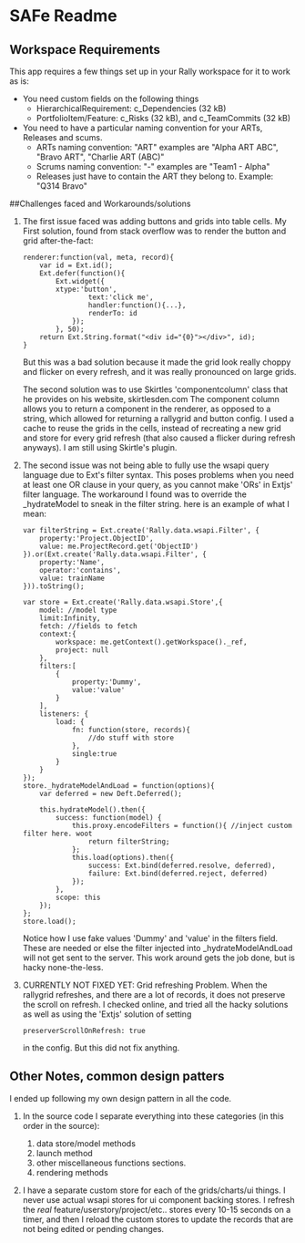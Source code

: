 SAFe Readme
===========

## Workspace Requirements

This app requires a few things set up in your Rally workspace for it to work as is:
- You need custom fields on the following things
    - HierarchicalRequirement: c_Dependencies (32 kB)
    - PortfolioItem/Feature: c_Risks (32 kB), and c_TeamCommits (32 kB)
- You need to have a particular naming convention for your ARTs, Releases and scums. 
    - ARTs naming convention: <ART Name> "ART" <optional other text>
        examples are "Alpha ART ABC", "Bravo ART", "Charlie ART (ABC)"
    - Scrums naming convention: <scrum name> "-" <ART name> 
        examples are "Team1 - Alpha"
    - Releases just have to contain the ART they belong to. Example: "Q314 Bravo"
  
##Challenges faced and Workarounds/solutions

1.  The first issue faced was adding buttons and grids into table cells. My First solution, found from stack overflow 
    was to render the button and grid after-the-fact:
  
        renderer:function(val, meta, record){
            var id = Ext.id();
            Ext.defer(function(){
                Ext.widget({
                xtype:'button',
                        text:'click me',
                        handler:function(){...},
                        renderTo: id
                    });
                }, 50);
            return Ext.String.format("<div id="{0}"></div>", id);
        }
  
    But this was a bad solution because it made the grid look really choppy and flicker on every refresh, and it was really
  pronounced on large grids. 
  
    The second solution was to use Skirtles 'componentcolumn' class that he provides on his website, skirtlesden.com
    The component column allows you to return a component in the renderer, as opposed to a string, which allowed for 
    returning a rallygrid and button config. I used a cache to reuse the grids in the cells, instead of recreating a new
    grid and store for every grid refresh (that also caused a flicker during refresh anyways). I am still using Skirtle's plugin.
  
2.  The second issue was not being able to fully use the wsapi query language due to Ext's filter syntax. This poses        problems when you need at least one OR clause in your query, as you cannot make 'ORs' in Extjs' filter language.
    The workaround I found was to override the _hydrateModel to sneak in the filter string. here is an example of what
    I mean:

		var filterString = Ext.create('Rally.data.wsapi.Filter', {
			property:'Project.ObjectID',
			value: me.ProjectRecord.get('ObjectID')
		}).or(Ext.create('Rally.data.wsapi.Filter', { 
			property:'Name',
			operator:'contains',
			value: trainName
		})).toString();

		var store = Ext.create('Rally.data.wsapi.Store',{
			model: //model type
			limit:Infinity,
			fetch: //fields to fetch
			context:{
				workspace: me.getContext().getWorkspace()._ref,
				project: null
			},
			filters:[
				{
					property:'Dummy',
					value:'value'
				}
			],
			listeners: {
				load: {
					fn: function(store, records){
						//do stuff with store
					},
					single:true
				}
			}
		});
		store._hydrateModelAndLoad = function(options){
            var deferred = new Deft.Deferred();

            this.hydrateModel().then({
                success: function(model) {
					this.proxy.encodeFilters = function(){ //inject custom filter here. woot
						return filterString;
					};
                    this.load(options).then({
                        success: Ext.bind(deferred.resolve, deferred),
                        failure: Ext.bind(deferred.reject, deferred)
                    });
                },
                scope: this
            });
		};
		store.load();

    Notice how I use fake values 'Dummy' and 'value' in the filters field. These are needed or else the filter injected into
    _hydrateModelAndLoad will not get sent to the server. This work around gets the job done, but is hacky none-the-less.
    
3.	CURRENTLY NOT FIXED YET: Grid refreshing Problem. When the rallygrid refreshes, and there are a lot of records, 
	it does not preserve the scroll	on refresh. I checked online, and tried all the hacky solutions as well as using the 
	'Extjs' solution of setting 
	
		preserverScrollOnRefresh: true 
	
	in the config. But this did not fix anything.

## Other Notes, common design patters
I ended up following my own design pattern in all the code. 

1. In the source code I separate everything into these categories (in this order in the source):
	1. data store/model methods
	2. launch method
	3. other miscellaneous functions sections.
	4. rendering methods 

2. I have a separate custom store for each of the grids/charts/ui things. I never use actual wsapi stores for ui component backing
	stores. I refresh the *real* feature/userstory/project/etc.. stores every 10-15 seconds on a timer, and then I reload the 
	custom stores to update the records that are not being edited or pending changes. 

